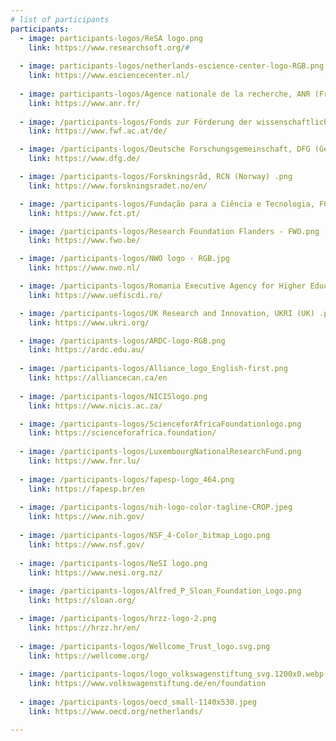 ```yaml
---
# list of participants
participants:
  - image: participants-logos/ReSA logo.png
    link: https://www.researchsoft.org/#
    
  - image: participants-logos/netherlands-escience-center-logo-RGB.png
    link: https://www.esciencecenter.nl/
  
  - image: participants-logos/Agence nationale de la recherche, ANR (France).jpeg
    link: https://www.anr.fr/
    
  - image: /participants-logos/Fonds zur Förderung der wissenschaftlichen Forschung, FWF (Austria) .png
    link: https://www.fwf.ac.at/de/

  - image: /participants-logos/Deutsche Forschungsgemeinschaft, DFG (Germany).png
    link: https://www.dfg.de/

  - image: /participants-logos/Forskningsråd, RCN (Norway) .png
    link: https://www.forskningsradet.no/en/

  - image: /participants-logos/Fundação para a Ciência e Tecnologia, FCT (Portugal) .jpeg
    link: https://www.fct.pt/

  - image: /participants-logos/Research Foundation Flanders - FWO.png
    link: https://www.fwo.be/

  - image: /participants-logos/NWO logo - RGB.jpg
    link: https://www.nwo.nl/

  - image: /participants-logos/Romania Executive Agency for Higher Education, Research, Development and Innovation Funding of Romania, UEFISCDI (Romania) .png
    link: https://www.uefiscdi.ro/

  - image: /participants-logos/UK Research and Innovation, UKRI (UK) .png
    link: https://www.ukri.org/

  - image: /participants-logos/ARDC-logo-RGB.png
    link: https://ardc.edu.au/
    
  - image: /participants-logos/Alliance_logo_English-first.png
    link: https://alliancecan.ca/en
    
  - image: /participants-logos/NICISlogo.png
    link: https://www.nicis.ac.za/

  - image: /participants-logos/ScienceforAfricaFoundationlogo.png
    link: https://scienceforafrica.foundation/
   
  - image: /participants-logos/LuxembourgNationalResearchFund.png
    link: https://www.fnr.lu/
   
  - image: /participants-logos/fapesp-logo_464.png
    link: https://fapesp.br/en
    
  - image: /participants-logos/nih-logo-color-tagline-CROP.jpeg
    link: https://www.nih.gov/
    
  - image: /participants-logos/NSF_4-Color_bitmap_Logo.png
    link: https://www.nsf.gov/
    
  - image: /participants-logos/NeSI logo.png
    link: https://www.nesi.org.nz/
    
  - image: /participants-logos/Alfred_P_Sloan_Foundation_Logo.png
    link: https://sloan.org/

  - image: /participants-logos/hrzz-logo-2.png
    link: https://hrzz.hr/en/
    
  - image: /participants-logos/Wellcome_Trust_logo.svg.png
    link: https://wellcome.org/
    
  - image: /participants-logos/logo_volkswagenstiftung_svg.1200x0.webp
    link: https://www.volkswagenstiftung.de/en/foundation
    
  - image: /participants-logos/oecd_small-1140x530.jpeg
    link: https://www.oecd.org/netherlands/

---
```


